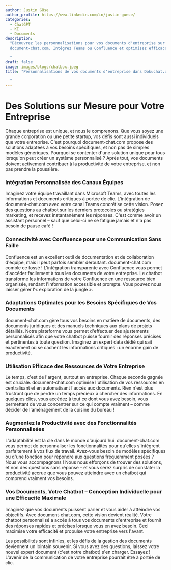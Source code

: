 ```yaml
---
author: Justin Güse
author_profile: https://www.linkedin.com/in/justin-guese/
categories:
  - ChatGPT
  - KI
  - Documents
description:
  "Découvrez les personnalisations pour vos documents d'entreprise sur
  document-chat.com. Intégrez Teams ou Confluence et optimisez efficacement votre communication!

  "
draft: false
image: images/blogs/chatbox.jpeg
title: "Personnalisations de vos documents d'entreprise dans Dokuchat.de

  "
---
```


# Des Solutions sur Mesure pour Votre Entreprise

Chaque entreprise est unique, et nous le comprenons. Que vous soyez une grande corporation ou une petite startup, vos défis sont aussi individuels que votre entreprise. C'est pourquoi document-chat.com propose des solutions adaptées à vos besoins spécifiques, et non pas de simples modèles génériques. Pourquoi se contenter d'une solution unique pour tous lorsqu'on peut créer un système personnalisé ? Après tout, vos documents doivent activement contribuer à la productivité de votre entreprise, et non pas prendre la poussière.

### Intégration Personnalisée des Canaux Équipes

Imaginez votre équipe travaillant dans Microsoft Teams, avec toutes les informations et documents critiques à portée de clic. L'intégration de document-chat.com avec votre canal Teams concrétise cette vision. Posez des questions au chatbot sur les derniers protocoles ou stratégies marketing, et recevez instantanément les réponses. C'est comme avoir un assistant personnel – sauf que celui-ci ne se fatigue jamais et n'a pas besoin de pause café !

### Connectivité avec Confluence pour une Communication Sans Faille

Confluence est un excellent outil de documentation et de collaboration d'équipe, mais il peut parfois sembler déroutant. document-chat.com comble ce fossé ! L'intégration transparente avec Confluence vous permet d'accéder facilement à tous les documents de votre entreprise. Le chatbot transforme les informations de votre Confluence en une ressource bien organisée, rendant l'information accessible et prompte. Vous pouvez nous laisser gérer l'« exploration de la jungle ».

### Adaptations Optimales pour les Besoins Spécifiques de Vos Documents

document-chat.com gère tous vos besoins en matière de documents, des documents juridiques et des manuels techniques aux plans de projets détaillés. Notre plateforme vous permet d'effectuer des ajustements personnalisés afin que votre chatbot puisse fournir des réponses précises et pertinentes à toute question. Imaginez un expert data dédié qui sait exactement où se cachent les informations critiques : un énorme gain de productivité.

### Utilisation Efficace des Ressources de Votre Entreprise

Le temps, c'est de l'argent, surtout en entreprise. Chaque seconde gagnée est cruciale. document-chat.com optimise l'utilisation de vos ressources en centralisant et en automatisant l'accès aux documents. Rien n'est plus frustrant que de perdre un temps précieux à chercher des informations. En quelques clics, vous accédez à tout ce dont vous avez besoin, vous permettant de vous concentrer sur ce qui compte vraiment – comme décider de l'aménagement de la cuisine du bureau !

### Augmentez la Productivité avec des Fonctionnalités Personnalisées

L'adaptabilité est la clé dans le monde d'aujourd'hui. document-chat.com vous permet de personnaliser les fonctionnalités pour qu'elles s'intègrent parfaitement à vos flux de travail. Avez-vous besoin de modèles spécifiques ou d'une fonction pour répondre aux questions fréquemment posées ? Nous vous accompagnons ! Nous nous efforçons de trouver des solutions, et non des questions sans réponse – et vous serez surpris de constater la productivité accrue que vous pouvez atteindre avec un chatbot qui comprend vraiment vos besoins.

### Vos Documents, Votre Chatbot – Conception Individuelle pour une Efficacité Maximale

Imaginez que vos documents puissent parler et vous aider à atteindre vos objectifs. Avec document-chat.com, cette vision devient réalité. Votre chatbot personnalisé a accès à tous vos documents d'entreprise et fournit des réponses rapides et précises lorsque vous en avez besoin. Ceci maximise votre efficacité et propulse votre entreprise vers l'avant.

Les possibilités sont infinies, et les défis de la gestion des documents deviennent un lointain souvenir. Si vous avez des questions, laissez votre nouvel expert document (c'est notre chatbot) s'en charger. Essayez ! L'avenir de la communication de votre entreprise pourrait être à portée de clic.
